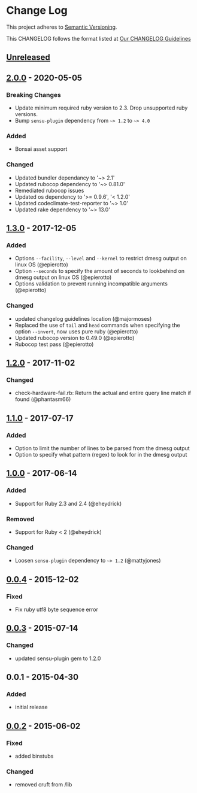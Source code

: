 # Change Log
This project adheres to [Semantic Versioning](http://semver.org/).

This CHANGELOG follows the format listed at [Our CHANGELOG Guidelines](https://github.com/sensu-plugins/community/blob/master/HOW_WE_CHANGELOG.md)

## [Unreleased]

## [2.0.0] - 2020-05-05
### Breaking Changes
- Update minimum required ruby version to 2.3. Drop unsupported ruby versions.
- Bump `sensu-plugin` dependency from `~> 1.2` to `~> 4.0`

### Added
- Bonsai asset support
### Changed
- Updated bundler dependancy to '~> 2.1'
- Updated rubocop dependency to '~> 0.81.0'
- Remediated rubocop issues
- Updated os dependency to '>= 0.9.6', '< 1.2.0'
- Updated codeclimate-test-reporter to '~> 1.0'
- Updated rake dependency to '~> 13.0'

## [1.3.0] - 2017-12-05
### Added
- Options `--facility`, `--level` and `--kernel` to restrict dmesg output on linux OS (@epierotto)
- Option `--seconds` to specify the amount of seconds to lookbehind on dmesg output on linux OS (@epierotto)
- Options validation to prevent running incompatible arguments (@epierotto)

### Changed
- updated changelog guidelines location (@majormoses)
- Replaced the use of `tail` and `head` commands when specifying the option `--invert`, now uses pure ruby (@epierotto)
- Updated rubocop version to 0.49.0 (@epierotto)
- Rubocop test pass (@epierotto)

## [1.2.0] - 2017-11-02
### Changed
- check-hardware-fail.rb: Return the actual and entire query line match if found (@phantasm66)

## [1.1.0] - 2017-07-17
### Added
- Option to limit the number of lines to be parsed from the dmesg output
- Option to specify what pattern (regex) to look for in the dmesg output

## [1.0.0] - 2017-06-14
### Added
- Support for Ruby 2.3 and 2.4 (@eheydrick)

### Removed
- Support for Ruby < 2 (@eheydrick)

### Changed
- Loosen `sensu-plugin` dependency to `~> 1.2` (@mattyjones)

## [0.0.4] - 2015-12-02
### Fixed
- Fix ruby utf8 byte sequence error

## [0.0.3] - 2015-07-14
### Changed
- updated sensu-plugin gem to 1.2.0

## 0.0.1 - 2015-04-30

### Added
- initial release

## [0.0.2] - 2015-06-02
### Fixed
- added binstubs

### Changed
- removed cruft from /lib

[Unreleased]: https://github.com/sensu-plugins/sensu-plugins-hardware/compare/2.0.0...HEAD
[2.0.0]: https://github.com/sensu-plugins/sensu-plugins-hardware/compare/1.3.0...2.0.0
[1.3.0]: https://github.com/sensu-plugins/sensu-plugins-hardware/compare/1.2.0...1.3.0
[1.2.0]: https://github.com/sensu-plugins/sensu-plugins-hardware/compare/1.1.0...1.2.0
[1.1.0]: https://github.com/sensu-plugins/sensu-plugins-hardware/compare/1.0.0...1.1.0
[1.0.0]: https://github.com/sensu-plugins/sensu-plugins-hardware/compare/0.0.4...1.0.0
[0.0.4]: https://github.com/sensu-plugins/sensu-plugins-hardware/compare/0.0.3...0.0.4
[0.0.3]: https://github.com/sensu-plugins/sensu-plugins-hardware/compare/0.0.2...0.0.3
[0.0.2]: https://github.com/sensu-plugins/sensu-plugins-hardware/compare/0.0.1...0.0.2
